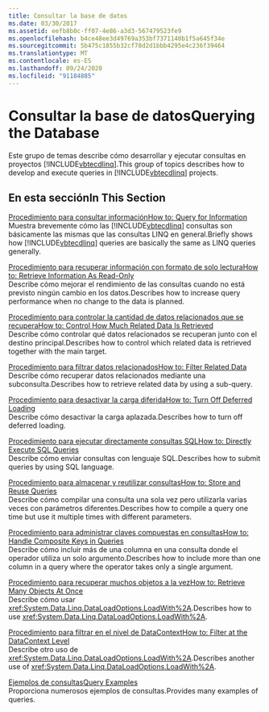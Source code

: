 ```yaml
---
title: Consultar la base de datos
ms.date: 03/30/2017
ms.assetid: eefb8b0c-ff07-4e86-a3d3-567479523fe9
ms.openlocfilehash: b4ce48ee3d49769a353bf7371140b1f5a645f34e
ms.sourcegitcommit: 5b475c1855b32cf78d2d1bbb4295e4c236f39464
ms.translationtype: MT
ms.contentlocale: es-ES
ms.lasthandoff: 09/24/2020
ms.locfileid: "91184885"
---
```

# <a name="querying-the-database"></a><span data-ttu-id="bf49a-102">Consultar la base de datos</span><span class="sxs-lookup"><span data-stu-id="bf49a-102">Querying the Database</span></span>

<span data-ttu-id="bf49a-103">Este grupo de temas describe cómo desarrollar y ejecutar consultas en proyectos [!INCLUDE[vbtecdlinq](../../../../../../includes/vbtecdlinq-md.md)].</span><span class="sxs-lookup"><span data-stu-id="bf49a-103">This group of topics describes how to develop and execute queries in [!INCLUDE[vbtecdlinq](../../../../../../includes/vbtecdlinq-md.md)] projects.</span></span>  
  
## <a name="in-this-section"></a><span data-ttu-id="bf49a-104">En esta sección</span><span class="sxs-lookup"><span data-stu-id="bf49a-104">In This Section</span></span>  

 [<span data-ttu-id="bf49a-105">Procedimiento para consultar información</span><span class="sxs-lookup"><span data-stu-id="bf49a-105">How to: Query for Information</span></span>](how-to-query-for-information.md)  
 <span data-ttu-id="bf49a-106">Muestra brevemente cómo las [!INCLUDE[vbtecdlinq](../../../../../../includes/vbtecdlinq-md.md)] consultas son básicamente las mismas que las consultas LINQ en general.</span><span class="sxs-lookup"><span data-stu-id="bf49a-106">Briefly shows how [!INCLUDE[vbtecdlinq](../../../../../../includes/vbtecdlinq-md.md)] queries are basically the same as LINQ queries generally.</span></span>  
  
 [<span data-ttu-id="bf49a-107">Procedimiento para recuperar información con formato de solo lectura</span><span class="sxs-lookup"><span data-stu-id="bf49a-107">How to: Retrieve Information As Read-Only</span></span>](how-to-retrieve-information-as-read-only.md)  
 <span data-ttu-id="bf49a-108">Describe cómo mejorar el rendimiento de las consultas cuando no está previsto ningún cambio en los datos.</span><span class="sxs-lookup"><span data-stu-id="bf49a-108">Describes how to increase query performance when no change to the data is planned.</span></span>  
  
 [<span data-ttu-id="bf49a-109">Procedimiento para controlar la cantidad de datos relacionados que se recupera</span><span class="sxs-lookup"><span data-stu-id="bf49a-109">How to: Control How Much Related Data Is Retrieved</span></span>](how-to-control-how-much-related-data-is-retrieved.md)  
 <span data-ttu-id="bf49a-110">Describe cómo controlar qué datos relacionados se recuperan junto con el destino principal.</span><span class="sxs-lookup"><span data-stu-id="bf49a-110">Describes how to control which related data is retrieved together with the main target.</span></span>  
  
 [<span data-ttu-id="bf49a-111">Procedimiento para filtrar datos relacionados</span><span class="sxs-lookup"><span data-stu-id="bf49a-111">How to: Filter Related Data</span></span>](how-to-filter-related-data.md)  
 <span data-ttu-id="bf49a-112">Describe cómo recuperar datos relacionados mediante una subconsulta.</span><span class="sxs-lookup"><span data-stu-id="bf49a-112">Describes how to retrieve related data by using a sub-query.</span></span>  
  
 [<span data-ttu-id="bf49a-113">Procedimiento para desactivar la carga diferida</span><span class="sxs-lookup"><span data-stu-id="bf49a-113">How to: Turn Off Deferred Loading</span></span>](how-to-turn-off-deferred-loading.md)  
 <span data-ttu-id="bf49a-114">Describe cómo desactivar la carga aplazada.</span><span class="sxs-lookup"><span data-stu-id="bf49a-114">Describes how to turn off deferred loading.</span></span>  
  
 [<span data-ttu-id="bf49a-115">Procedimiento para ejecutar directamente consultas SQL</span><span class="sxs-lookup"><span data-stu-id="bf49a-115">How to: Directly Execute SQL Queries</span></span>](how-to-directly-execute-sql-queries.md)  
 <span data-ttu-id="bf49a-116">Describe cómo enviar consultas con lenguaje SQL.</span><span class="sxs-lookup"><span data-stu-id="bf49a-116">Describes how to submit queries by using SQL language.</span></span>  
  
 [<span data-ttu-id="bf49a-117">Procedimiento para almacenar y reutilizar consultas</span><span class="sxs-lookup"><span data-stu-id="bf49a-117">How to: Store and Reuse Queries</span></span>](how-to-store-and-reuse-queries.md)  
 <span data-ttu-id="bf49a-118">Describe cómo compilar una consulta una sola vez pero utilizarla varias veces con parámetros diferentes.</span><span class="sxs-lookup"><span data-stu-id="bf49a-118">Describes how to compile a query one time but use it multiple times with different parameters.</span></span>  
  
 [<span data-ttu-id="bf49a-119">Procedimiento para administrar claves compuestas en consultas</span><span class="sxs-lookup"><span data-stu-id="bf49a-119">How to: Handle Composite Keys in Queries</span></span>](how-to-handle-composite-keys-in-queries.md)  
 <span data-ttu-id="bf49a-120">Describe cómo incluir más de una columna en una consulta donde el operador utiliza un solo argumento.</span><span class="sxs-lookup"><span data-stu-id="bf49a-120">Describes how to include more than one column in a query where the operator takes only a single argument.</span></span>  
  
 [<span data-ttu-id="bf49a-121">Procedimiento para recuperar muchos objetos a la vez</span><span class="sxs-lookup"><span data-stu-id="bf49a-121">How to: Retrieve Many Objects At Once</span></span>](how-to-retrieve-many-objects-at-once.md)  
 <span data-ttu-id="bf49a-122">Describe cómo usar <xref:System.Data.Linq.DataLoadOptions.LoadWith%2A>.</span><span class="sxs-lookup"><span data-stu-id="bf49a-122">Describes how to use <xref:System.Data.Linq.DataLoadOptions.LoadWith%2A>.</span></span>  
  
 [<span data-ttu-id="bf49a-123">Procedimiento para filtrar en el nivel de DataContext</span><span class="sxs-lookup"><span data-stu-id="bf49a-123">How to: Filter at the DataContext Level</span></span>](how-to-filter-at-the-datacontext-level.md)  
 <span data-ttu-id="bf49a-124">Describe otro uso de <xref:System.Data.Linq.DataLoadOptions.LoadWith%2A>.</span><span class="sxs-lookup"><span data-stu-id="bf49a-124">Describes another use of <xref:System.Data.Linq.DataLoadOptions.LoadWith%2A>.</span></span>  
  
 [<span data-ttu-id="bf49a-125">Ejemplos de consultas</span><span class="sxs-lookup"><span data-stu-id="bf49a-125">Query Examples</span></span>](query-examples.md)  
 <span data-ttu-id="bf49a-126">Proporciona numerosos ejemplos de consultas.</span><span class="sxs-lookup"><span data-stu-id="bf49a-126">Provides many examples of queries.</span></span>

